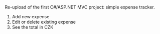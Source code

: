 Re-upload of the first C#/ASP.NET MVC project: simple expense tracker.

1. Add new expense
2. Edit or delete existing expense
3. See the total in CZK

